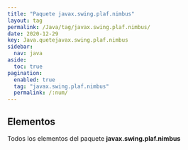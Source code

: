 ```yaml
---
title: "Paquete javax.swing.plaf.nimbus"
layout: tag
permalink: /Java/tag/javax.swing.plaf.nimbus/
date: 2020-12-29
key: Java.quetejavax.swing.plaf.nimbus
sidebar: 
  nav: java
aside: 
  toc: true
pagination: 
  enabled: true
  tag: "javax.swing.plaf.nimbus"
  permalink: /:num/
---
```


<h2>Elementos</h2>
Todos los elementos del paquete <strong>javax.swing.plaf.nimbus</strong>
